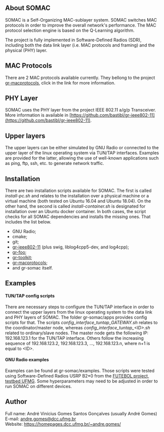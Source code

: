 ## About SOMAC
SOMAC is a Self-Organizing MAC-sublayer system. SOMAC switches MAC protocols in order to improve the overall network's performance. The MAC protocol selection engine is based on the Q-Learning algorithm.

The project is fully implemented in Software-Defined Radios (SDR), including both the data link layer (i.e. MAC protocols and framing) and the physical (PHY) layer.

## MAC Protocols
There are 2 MAC protocols available currently. They bellong to the project [gr-macprotocols](https://github.com/andreviniciusgsg/gr-macprotocols), click in the link for more information.

## PHY Layer
SOMAC uses the PHY layer from the project IEEE 802.11 a/g/p Transceiver. More information is available in [https://github.com/bastibl/gr-ieee802-11](https://github.com/bastibl/gr-ieee802-11).

## Upper layers
The upper layers can be either simulated by GNU Radio or connected to the upper layer of the linux operating system via TUN/TAP interfaces. Examples are provided for the latter, allowing the use of well-known applications such as ping, ftp, ssh, etc. to generate network traffic.

## Installation
There are two installation scripts available for SOMAC. The first is called *install-pc.sh* and relates to the installation over a physical machine or a virtual machine (both tested on Ubuntu 16.04 and Ubuntu 18.04). On the other hand, the second is called *install-container.sh* is designated for installation over an Ubuntu docker container. In both cases, the script checks for all SOMAC dependencies and installs the missing ones. That includes the list below.

* GNU Radio;
* cmake;
* git;
* [gr-ieee802-11](https://github.com/avgsg/gr-ieee802-11) (plus swig, liblog4cpp5-dev, and log4cpp);
* [gr-foo](https://github.com/bastibl/gr-foo);
* [gr-toolkit](https://github.com/avgsg/gr-toolkit);
* [gr-macprotocols](https://github.com/avgsg/gr-macprotocols);
* and gr-somac itself.

## Examples

#### TUN/TAP config scripts
There are necessary steps to configure the TUN/TAP interface in order to connect the upper layers from the linux operating system to the data link and PHY layers of SOMAC. The folder gr-somac/apps provides config scripts for that. The scripts *config_interface_tuntap_GATEWAY.sh* relates to the coordinator/master node, whereas *config_interface_tuntap_\<ID\>.sh* related to ordinary/slave nodes. The master node gets the following IP: 192.168.123.1 for the TUN/TAP interface. Others follow the increasing sequence of 192.168.123.2, 192.168.123.3, ..., 192.168.123.n, where n+1 is equal to \<ID\>.

#### GNU Radio examples
Examples can be found at gr-somac/examples. Those scripts were tested using Software-Defined Radios USRP B2\*0 from the [FUTEBOL project, testbed UFMG](http://futebol.dcc.ufmg.br/). Some hyperparameters may need to be adjusted in order to run SOMAC on different devices.

## Author
Full name: André Vinícius Gomes Santos Gonçalves (usually André Gomes) <br />
E-mail: andre.gomes@dcc.ufmg.br <br />
Website: https://homepages.dcc.ufmg.br/~andre.gomes/
